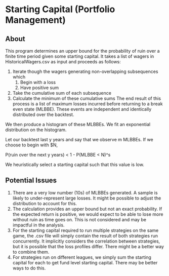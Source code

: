 # Starting Capital (Portfolio Management)

## About
This program determines an upper bound for the probability of ruin over a finite
time period given some starting capital. It takes a list of wagers in
HistoricalWagers.csv as input and proceeds as follows:
 1. Iterate though the wagers generating non-overlapping subsequences which
    1. Begin with a loss
    2. Have positive sum
 2. Take the cumulative sum of each subsequence
 3. Calculate the minimum of these cumulative sums
 The end result of this process is a list of maximum losses incurred before
 returning to a break even state (MLBBE). These events are independent and
 identically distributed over the backtest.

We then produce a histogram of these MLBBEs. We fit an exponential distribution
on the histogram.

Let our backtest last y years and say that we observe m MLBBEs. If we choose to
begin with $N,

P(ruin over the next y years) < 1 - P(MLBBE < N)^s

We heuristically select a starting capital such that this value is low.

## Potential Issues
 1. There are a very low number (10s) of MLBBEs generated. A sample is likely
 to under-represent large losses. It might be possible to adjust the
 distribution to account for this.
 2. The calculation provides an upper bound but not an exact probability. If the
 expected return is positive, we would expect to be able to lose more without
 ruin as time goes on. This is not considered and may be impactful in the
 analysis.
 3. For the starting capital required to run multiple strategies on the same
 game, the .csv file will simply contain the result of both strategies run
 concurrently. It implicitly considers the correlation between strategies, but
 it is possible that the loss profiles differ. There might be a better way to
 combine them.
 4. For strategies run on different leagues, we simply sum the starting capital
 for each to get fund level starting capital. There may be better ways to do
 this.
